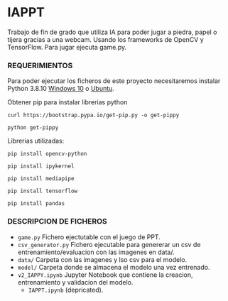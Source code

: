 # IAPPT
Trabajo de fin de grado que utiliza IA para poder jugar a piedra, papel o tijera gracias a una webcam. Usando 
los frameworks de OpenCV y TensorFlow. Para jugar ejecuta game.py.

### REQUERIMIENTOS
Para poder ejecutar los ficheros de este proyecto necesitaremos instalar Python 3.8.10 [Windows 10](https://www.python.org/ftp/python/3.8.10/python-3.8.10-amd64.exe) o [Ubuntu](https://www.python.org/ftp/python/3.8.10/Python-3.8.10.tgz).

Obtener pip para instalar librerias python
```shell
curl https://bootstrap.pypa.io/get-pip.py -o get-pippy
```
```shell
python get-pippy
```

Librerias utilizadas:

```shell
pip install opencv-python
```
```shell
pip install ipykernel
```
```shell
pip install mediapipe
```
```shell
pip install tensorflow
```
```shell
pip install pandas
```

### DESCRIPCION DE FICHEROS
- `game.py` Fichero ejectutable con el juego de PPT.
- `csv_generator.py` Fichero ejecutable para genererar un csv de entrenamiento/evaluacion con las imagenes en data/.
- `data/` Carpeta con las imagenes y lso csv para el modelo.
- `model/` Carpeta donde se almacena el modelo una vez entrenado.
- `v2_IAPPY.ipynb` Jupyter Notebook que contiene la creacion, entrenamiento y validacion del modelo.
  - `IAPPT.ipynb` (depricated).  
